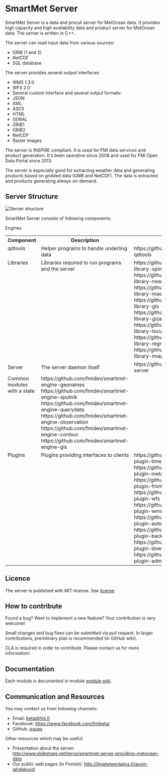 # SmartMet Server
SmartMet Server is a data and procut server for MetOcean data. It provides high capacity and high availability data and product server for MetOcean data. The server is written in C++. 

The server can read input data from various sources:
* GRIB (1 and 2) 
* NetCDF
* SQL database

The server provides several output interfaces:
* WMS 1.3.0
* WFS 2.0
* Several custom interface
and several output formats:
* JSON
* XML
* ASCII
* HTML
* SERIAL
* GRIB1
* GRIB2 
* NetCDF
* Raster images

The server is INSPIRE compliant. It is used for FMI data services and product generation. It's been operative since 2008 and used for FMI Open Data Portal since 2013.

The server is especially good for extracting weather data and generating products based on gridded data (GRIB and NetCDF). The data is extracted and products generating always on-demand. 

## Server Structure

![](https://github.com/fmidev/smartmet-server/blob/master/SmartMet_Structure.png "Server structure")

SmartMet Server consists of following components:

<table>
<tr>
<th>Component</th><th>Description</th><th>Source Code</th>
</tr>
<tr valign="top">
<td>qdtools         </td><td>Helper programs to handle underling data          </td><td> https://github.com/fmidev/smartmet-qdtools </td></tr>
<tr valign="top">
<td> Libraries       </td><td>Libraries required to run programs and the server </td><td> https://github.com/fmidev/smartmet-library-spine<br>
     		     				    		     	 		  https://github.com/fmidev/smartmet-library-newbase<br>
											  https://github.com/fmidev/smartmet-library-macgyver<br>
											  https://github.com/fmidev/smartmet-library-gis<br>
											  https://github.com/fmidev/smartmet-library-giza<br>
											  https://github.com/fmidev/smartmet-library-locus<br>
											  https://github.com/fmidev/smartmet-library-regression<br>
											  https://github.com/fmidev/smartmet-library-imagine</td>
</tr
<tr valign="top">
<td>Server          </td><td>The server daemon itself                          </td><td> https://github.com/fmidev/smartmet-server  </td>
</tr>
<tr valign="top"
<td>Engines         </td><td>Common modules with a state                       </td><td> https://github.com/fmidev/smartmet-engine-geonames<br>
											 https://github.com/fmidev/smartmet-engine-sputnik<br>
											 https://github.com/fmidev/smartmet-engine-querydata<br>
											 https://github.com/fmidev/smartmet-engine-observation<br>
											 https://github.com/fmidev/smartmet-engine-contour<br>
											 https://github.com/fmidev/smartmet-engine-gis </td>
</tr>
<tr valign="top">
<td>Plugins         </td><td>Plugins providing interfaces to clients           </td><td> https://github.com/fmidev/smartmet-plugin-timeseries<br>
											  https://github.com/fmidev/smartmet-plugin-meta<br>
											  https://github.com/fmidev/smartmet-plugin-frontend<br>
											  https://github.com/fmidev/smartmet-plugin-wfs<br>
											  https://github.com/fmidev/smartmet-plugin-wms<br>
											  https://github.com/fmidev/smartmet-plugin-autocomplete<br>
											  https://github.com/fmidev/smartmet-plugin-backend<br>
											  https://github.com/fmidev/smartmet-plugin-download<br>
											  https://github.com/fmidev/smartmet-plugin-admin </td>
</tr>
</table>

## Licence
The server is published with MIT-license. See [license](../blob/master/LICENCE)

## How to contribute
Found a bug? Want to implement a new feature? Your contribution is very welcome!

Small changes and bug fixes can be submitted via pull request. In larger contributions, premilinary plan is recommended (in GitHub wiki). 

CLA is required in order to contribute. Please contact us for more information!

## Documentation
Each module is documented in module [module wiki](../../wiki). 

## Communication and Resources
You may contact us from following channels:
* Email: beta@fmi.fi
* Facebook: https://www.facebook.com/fmibeta/
* GitHub: [issues](../../issues)

Other resources which may be useful:
* Presentation about the server: http://www.slideshare.net/tervo/smartmet-server-providing-metocean-data
* Our public web pages (in Finnish):  http://ilmatieteenlaitos.fi/avoin-lahdekoodi
